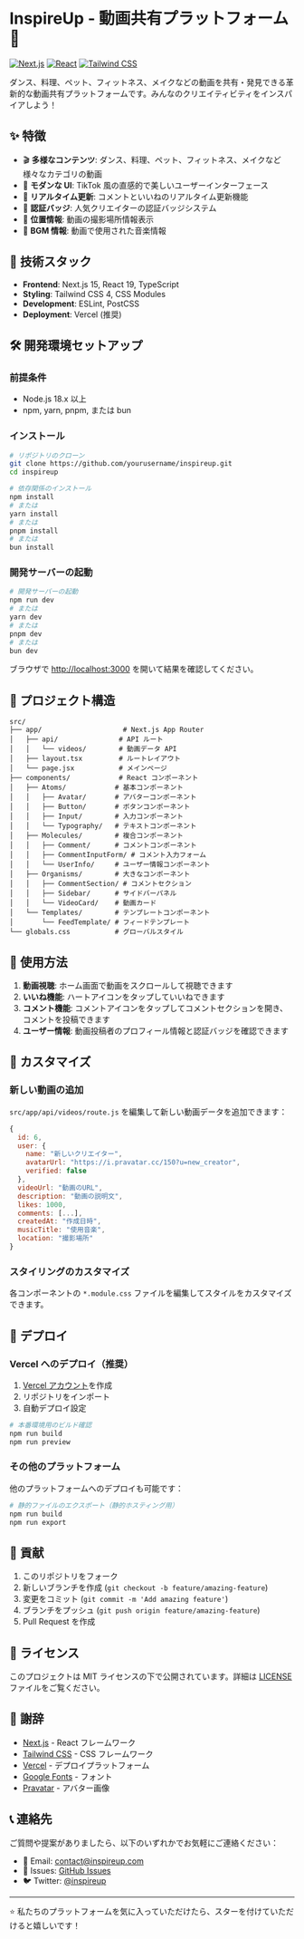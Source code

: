 # InspireUp - 動画共有プラットフォーム 🎥

[![Next.js](https://img.shields.io/badge/Next.js-15.5.4-black.svg)](https://nextjs.org/)
[![React](https://img.shields.io/badge/React-19.1.0-blue.svg)](https://reactjs.org/)
[![Tailwind CSS](https://img.shields.io/badge/Tailwind_CSS-4.0-38B2AC.svg)](https://tailwindcss.com/)

ダンス、料理、ペット、フィットネス、メイクなどの動画を共有・発見できる革新的な動画共有プラットフォームです。みんなのクリエイティビティをインスパイアしよう！

## ✨ 特徴

- 🎬 **多様なコンテンツ**: ダンス、料理、ペット、フィットネス、メイクなど様々なカテゴリの動画
- 📱 **モダンな UI**: TikTok 風の直感的で美しいユーザーインターフェース
- 🔄 **リアルタイム更新**: コメントといいねのリアルタイム更新機能
- 🌟 **認証バッジ**: 人気クリエイターの認証バッジシステム
- 📍 **位置情報**: 動画の撮影場所情報表示
- 🎵 **BGM 情報**: 動画で使用された音楽情報

## 🚀 技術スタック

- **Frontend**: Next.js 15, React 19, TypeScript
- **Styling**: Tailwind CSS 4, CSS Modules
- **Development**: ESLint, PostCSS
- **Deployment**: Vercel (推奨)

## 🛠️ 開発環境セットアップ

### 前提条件

- Node.js 18.x 以上
- npm, yarn, pnpm, または bun

### インストール

```bash
# リポジトリのクローン
git clone https://github.com/yourusername/inspireup.git
cd inspireup

# 依存関係のインストール
npm install
# または
yarn install
# または
pnpm install
# または
bun install
```

### 開発サーバーの起動

```bash
# 開発サーバーの起動
npm run dev
# または
yarn dev
# または
pnpm dev
# または
bun dev
```

ブラウザで [http://localhost:3000](http://localhost:3000) を開いて結果を確認してください。

## 📁 プロジェクト構造

```
src/
├── app/                    # Next.js App Router
│   ├── api/               # API ルート
│   │   └── videos/        # 動画データ API
│   ├── layout.tsx         # ルートレイアウト
│   └── page.jsx           # メインページ
├── components/            # React コンポーネント
│   ├── Atoms/            # 基本コンポーネント
│   │   ├── Avatar/       # アバターコンポーネント
│   │   ├── Button/       # ボタンコンポーネント
│   │   ├── Input/        # 入力コンポーネント
│   │   └── Typography/   # テキストコンポーネント
│   ├── Molecules/        # 複合コンポーネント
│   │   ├── Comment/      # コメントコンポーネント
│   │   ├── CommentInputForm/ # コメント入力フォーム
│   │   └── UserInfo/     # ユーザー情報コンポーネント
│   ├── Organisms/        # 大きなコンポーネント
│   │   ├── CommentSection/ # コメントセクション
│   │   ├── Sidebar/      # サイドバーパネル
│   │   └── VideoCard/    # 動画カード
│   └── Templates/        # テンプレートコンポーネント
│       └── FeedTemplate/ # フィードテンプレート
└── globals.css           # グローバルスタイル
```

## 🎯 使用方法

1. **動画視聴**: ホーム画面で動画をスクロールして視聴できます
2. **いいね機能**: ハートアイコンをタップしていいねできます
3. **コメント機能**: コメントアイコンをタップしてコメントセクションを開き、コメントを投稿できます
4. **ユーザー情報**: 動画投稿者のプロフィール情報と認証バッジを確認できます

## 🔧 カスタマイズ

### 新しい動画の追加

`src/app/api/videos/route.js` を編集して新しい動画データを追加できます：

```javascript
{
  id: 6,
  user: {
    name: "新しいクリエイター",
    avatarUrl: "https://i.pravatar.cc/150?u=new_creator",
    verified: false
  },
  videoUrl: "動画のURL",
  description: "動画の説明文",
  likes: 1000,
  comments: [...],
  createdAt: "作成日時",
  musicTitle: "使用音楽",
  location: "撮影場所"
}
```

### スタイリングのカスタマイズ

各コンポーネントの `*.module.css` ファイルを編集してスタイルをカスタマイズできます。

## 🚀 デプロイ

### Vercel へのデプロイ（推奨）

1. [Vercel アカウント](https://vercel.com)を作成
2. リポジトリをインポート
3. 自動デプロイ設定

```bash
# 本番環境用のビルド確認
npm run build
npm run preview
```

### その他のプラットフォーム

他のプラットフォームへのデプロイも可能です：

```bash
# 静的ファイルのエクスポート（静的ホスティング用）
npm run build
npm run export
```

## 🤝 貢献

1. このリポジトリをフォーク
2. 新しいブランチを作成 (`git checkout -b feature/amazing-feature`)
3. 変更をコミット (`git commit -m 'Add amazing feature'`)
4. ブランチをプッシュ (`git push origin feature/amazing-feature`)
5. Pull Request を作成

## 📄 ライセンス

このプロジェクトは MIT ライセンスの下で公開されています。詳細は [LICENSE](LICENSE) ファイルをご覧ください。

## 🙏 謝辞

- [Next.js](https://nextjs.org/) - React フレームワーク
- [Tailwind CSS](https://tailwindcss.com/) - CSS フレームワーク
- [Vercel](https://vercel.com/) - デプロイプラットフォーム
- [Google Fonts](https://fonts.google.com/) - フォント
- [Pravatar](https://pravatar.cc/) - アバター画像

## 📞 連絡先

ご質問や提案がありましたら、以下のいずれかでお気軽にご連絡ください：

- 📧 Email: contact@inspireup.com
- 🐛 Issues: [GitHub Issues](https://github.com/yourusername/inspireup/issues)
- 🐦 Twitter: [@inspireup](https://twitter.com/inspireup)

---

⭐️ 私たちのプラットフォームを気に入っていただけたら、スターを付けていただけると嬉しいです！
